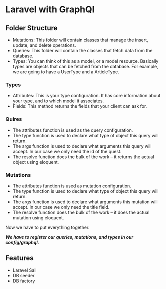 # Laravel with GraphQl


## Folder Structure
- Mutations: This folder will contain classes that manage the insert, update, and delete operations.
- Queries: This folder will contain the classes that fetch data from the database.
- Types: You can think of this as a model, or a model resource. Basically types are objects that can be fetched from the database. For example, we are going to have a UserType and a ArticleType.

### Types
- Attributes: This is your type configuration. It has core information about your type, and to which model it associates.
- Fields: This method returns the fields that your client can ask for.

### Quires
- The attributes function is used as the query configuration.
- The type function is used to declare what type of object this query will return.
- The args function is used to declare what arguments this query will accept. In our case we only need the id of the quest.
- The resolve function does the bulk of the work – it returns the actual object using eloquent.

### Mutations
- The attributes function is used as mutation configuration.
- The type function is used to declare what type of object this query will return.
- The args function is used to declare what arguments this mutation will accept. In our case we only need the title field.
- The resolve function does the bulk of the work – it does the actual mutation using eloquent. 

Now we have to put everything together. 

***We have to register our queries, mutations, and types in our config/graphql.***


## Features
- Laravel Sail
- DB seeder
- DB factory

